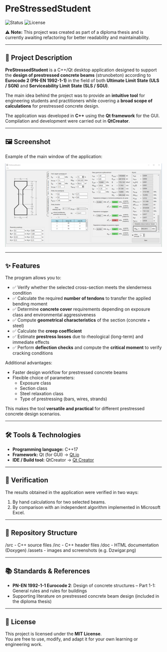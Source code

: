 # PreStressedStudent

![Status](https://img.shields.io/badge/status-refactoring-red)
![License](https://img.shields.io/badge/license-MIT-lightgrey)

⚠️ **Note:** This project was created as part of a diploma thesis and is currently awaiting refactoring for better readability and maintainability.

---

## 🎯 Project Description

**PreStressedStudent** is a C++/Qt desktop application designed to support the **design of prestressed concrete beams** (strunobeton) according to **Eurocode 2 (PN-EN 1992-1-1)** in the field of both **Ultimate Limit State (ULS / SGN)** and **Serviceability Limit State (SLS / SGU)**.

The main idea behind the project was to provide an **intuitive tool** for engineering students and practitioners while covering a **broad scope of calculations** for prestressed concrete design.

The application was developed in **C++** using the **Qt framework** for the GUI. Compilation and development were carried out in **QtCreator**.

---

## 🖼️ Screenshot

Example of the main window of the application:

![PreStressedStudent GUI](assets/Dzwigar.png)

---

## ✨ Features

The program allows you to:

- ✅ Verify whether the selected cross-section meets the slenderness condition  
- ✅ Calculate the required **number of tendons** to transfer the applied bending moment  
- ✅ Determine **concrete cover** requirements depending on exposure class and environmental aggressiveness  
- ✅ Compute **geometrical characteristics** of the section (concrete + steel)  
- ✅ Calculate the **creep coefficient**  
- ✅ Estimate **prestress losses** due to rheological (long-term) and immediate effects  
- ✅ Perform **deflection checks** and compute the **critical moment** to verify cracking conditions  

Additional advantages:
- Faster design workflow for prestressed concrete beams  
- Flexible choice of parameters:
  - Exposure class  
  - Section class  
  - Steel relaxation class  
  - Type of prestressing (bars, wires, strands)  

This makes the tool **versatile and practical** for different prestressed concrete design scenarios.

---

## 🛠️ Tools & Technologies

- **Programming language:** C++17  
- **Framework:** Qt (for GUI) → [Qt.io](https://www.qt.io/)  
- **IDE / Build tool:** QtCreator → [Qt Creator](https://en.wikipedia.org/wiki/Qt_Creator)  

---

## 📖 Verification

The results obtained in the application were verified in two ways:
1. By hand calculations for two selected beams.  
2. By comparison with an independent algorithm implemented in Microsoft Excel.  

---

## 📂 Repository Structure

/src - C++ source files
/inc - C++ header files
/doc - HTML documentation (Doxygen)
/assets - images and screenshots (e.g. Dzwigar.png)


---

## 📚 Standards & References

- **PN-EN 1992-1-1 Eurocode 2**: Design of concrete structures – Part 1-1: General rules and rules for buildings  
- Supporting literature on prestressed concrete beam design (included in the diploma thesis)  

---

## 📜 License

This project is licensed under the **MIT License**.  
You are free to use, modify, and adapt it for your own learning or engineering work.

